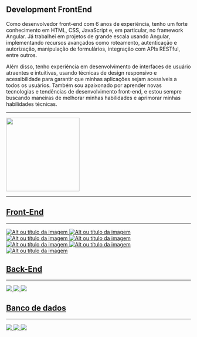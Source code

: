 ## Development FrontEnd
Como desenvolvedor front-end com 6 anos de experiência, tenho um forte conhecimento em HTML, CSS, JavaScript e, em particular, no framework Angular. Já trabalhei em projetos de grande escala usando Angular, implementando recursos avançados como roteamento, autenticação e autorização, manipulação de formulários, integração com APIs RESTful, entre outros.

Além disso, tenho experiência em desenvolvimento de interfaces de usuário atraentes e intuitivas, usando técnicas de design responsivo e acessibilidade para garantir que minhas aplicações sejam acessíveis a todos os usuários. Também sou apaixonado por aprender novas tecnologias e tendências de desenvolvimento front-end, e estou sempre buscando maneiras de melhorar minhas habilidades e aprimorar minhas habilidades técnicas.
<hr>
<div>
  <a href="http://www.mikaelangelo.tech">
  <img height="200em" src="https://github-readme-stats.vercel.app/api?username=mikaelangelo12&show_icons=true"/>
<hr>

## Front-End
<hr>

![Alt ou título da imagem](https://img.shields.io/badge/HTML5-E34F26?style=for-the-badge&logo=html5&logoColor=white)
![Alt ou título da imagem](https://img.shields.io/badge/CSS3-1572B6?style=for-the-badge&logo=css3&logoColor=white)
![Alt ou título da imagem](https://img.shields.io/badge/Sass-CC6699?style=for-the-badge&logo=sass&logoColor=white)
![Alt ou título da imagem](https://img.shields.io/badge/Bootstrap-563D7C?style=for-the-badge&logo=bootstrap&logoColor=white)
![Alt ou título da imagem](https://img.shields.io/badge/JavaScript-F7DF1E?style=for-the-badge&logo=javascript&logoColor=black)
![Alt ou título da imagem](https://img.shields.io/badge/TypeScript-007ACC?style=for-the-badge&logo=typescript&logoColor=white)
![Alt ou título da imagem](https://img.shields.io/badge/Angular-DD0031?style=for-the-badge&logo=angular&logoColor=white)

## Back-End
<hr>
<img src="https://img.shields.io/badge/Python-14354C?style=for-the-badge&logo=python&logoColor=white" /> 
<img src="https://img.shields.io/badge/PHP-777BB4?style=for-the-badge&logo=php&logoColor=white" /> 
<img src="https://img.shields.io/badge/Go-00ADD8?style=for-the-badge&logo=go&logoColor=white"/>


## Banco de dados
<hr>
<img src="https://img.shields.io/badge/MySQL-00000F?style=for-the-badge&logo=mysql&logoColor=white" />
<img src="https://img.shields.io/badge/MongoDB-4EA94B?style=for-the-badge&logo=mongodb&logoColor=white" />
<img src="https://img.shields.io/badge/SQLite-07405E?style=for-the-badge&logo=sqlite&logoColor=white" />
    
<!--
**mikaelangelo12/mikaelangelo12** is a ✨ _special_ ✨ repository because its `README.md` (this file) appears on your GitHub profile.

Here are some ideas to get you started:

- 🔭 I’m currently working on ...
- 🌱 I’m currently learning ...
- 👯 I’m looking to collaborate on ...
- 🤔 I’m looking for help with ...
- 💬 Ask me about ...
- 📫 How to reach me: ...
- 😄 Pronouns: ...
- ⚡ Fun fact: ...
-->
